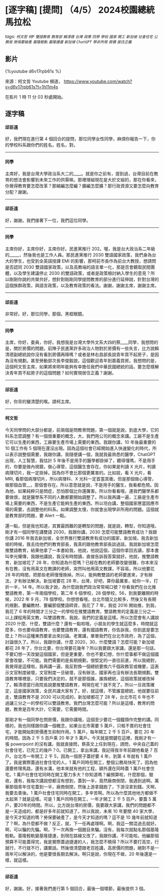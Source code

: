 # [逐字稿] [提問] （4/5） 2024校園總統馬拉松

###### tags: `柯文哲` `柯P` `雙語教育` `教育部` `賴清德` `台灣` `政策` `同學` `學校` `國家` `開工` `新加坡` `社會住宅` `公務局` `勞保要破產` `基隆輕軌` `基隆捷運` `新加坡` `ChatGPT` `學非所用` `房價` `居住正義`

## 影片
{%youtube d6v17rpb61s %}

來源：柯文哲 Youtube 頻道， https://www.youtube.com/watch?v=d6v17rpb61s?t=1h11m4s

在影片 1 時 11 分 03 秒處開始。


## 逐字稿

#### 邱臣遠

好，我們現在進行第 4 個回合的提問，那位同學女性同學，麻煩你報告一下，你的學校科系跟你們的姓名。姓名，對。

---

#### 同學

主席好，我是台灣大學政治系大二的____。就是你之前有，提到過，台灣目前在教育的想法會影響到未來工作的供需嘛。那裡理組現在是大於文組的，那在你看來，你覺得教育要怎麼改革？那縮編怎麼編？擴編怎麼擴？那行政資源又要怎麼向教育分配？謝謝。

---

#### 邱臣遠


好，謝謝。我們接著下一位，我們這位同學。

---

#### 同學

主席你好，主席你好，主席你好。民進黨推行 202。喔，我是台大政治系二年級的_____，然後我也是工作人員。那民進黨推行 2030 雙語國家政策，我們身為台大的學生，也受到全英語授課 EMI 的影響，那柯前市長作為前台大教授，想請問是否認同 2030 雙語國家政策，以及高教端的語言單一化，那是否會聽取民間團體，以及學生建議停止 2030 的雙語政策，或者是政策檢討納入學生的意見？所以剛剛你說的共榮共好，想針對剛剛同學提問教育的部分進行延伸說，針對台灣的這個族群政策，與語言政策，以及教育政策的看法。謝謝，謝謝主席，謝謝主席。

---

#### 邱臣遠

非常好。好，那位同學，那個，黑框眼鏡。

---

#### 同學

主席，你好，委員，你好。我想我是台灣大學外文系大四的蔡____同學，我想問的是，關於房價的問題，前陣子民進黨許多政治人物對於房價有一些失言，比方說賴清德副總統說你沒有看到房價再降嗎？或者是林右昌部長說青年買不起房子，是因為沒有規劃。甚至勞動部次長李俊毅說，這個歡迎青年到嘉義買房。我想問的是，這個柯文哲主席，如果將來明年能夠有幸擔任我們中華民國總統的話，要怎麼樣解決青年買不起房子的這個問題？如何實現居住正義？謝謝。

---

#### 邱臣遠

好，你背的蠻清楚的喉。請柯主席。

---

#### 柯文哲

今天同學問的大部分都是，前兩個是問教育問題，第一個就是說，到底大學，它的科系怎麼調整？有一個很重要的概念，大，我們用公司的概念來講。工廠不是生產它可以生產的東西，工廠要生產市場上需要的東西。我跟你講，10 年後最重要的 10 個工作有 5 個現在還沒出現。因為這個社會已經開始進入快速變化的時代，所以表示說整個需要，我跟你講，我隨便講一個，我就我最熟悉的醫學，ChatGPT 出現，人工智慧，我估計 5 年後不是用手的醫學都掛掉了，聽得懂嗎，不是用手的，你要是做內視鏡，做心導管，這個醫生會存在。你如果是判讀 X 光片，判讀病理切片，我一定掛掉。因為你不會比那個更厲害的。比如說，看 X 光片，看 MRI, 看那個病理切片，所以病理科、X 光科一定首當其衝。但是那個做心導管，做那個血管__，那個會存在。所以意思就是說，不是用手的醫生，我看都危險。因為他，如果純粹只是問症，恐怕那個比你還厲害。所以你看看哦，連我們醫學系都要做很，就是醫學系不同的人數都要開始調整了。所以我再講一遍，工廠是生產市場上需要的東西，不是生產它能夠生產的東西。所以坦白講，整個國家應當因應市場的需要，去調整他的科系。如果調整太慢，你就會出現學非所用的問題。這個就是教育部的問題，要 Alert 一點。

還一點，但是我也知道，其實最困難的是轉型的問題，就是說，轉型，你知道哦，剛才有一個同學在講雙語 2030，我跟你講，2030 怎麼可能雙語教育成功？我跟你講 2016 年我去新加坡，全世界推行雙語教育有成功的國家，新加坡。我去新加坡的時候，我去找他們的教育部長，我真的跟他教育部長談過話，我說新加坡怎麼推雙語教育，結果他拿了一本書給我，他說，他說這個，這個你拿回去讀，那本書叫李光耀傳，我跟他講說，我沒有時間讀，直接告訴我答案就好。他說，推雙語教育，新加坡花了 28 年，你知道為什麼嗎？已經在教的老師要改變很難，你本來沒有在教，沒有用英文在教課的老師，突然叫他用英文教課，不容易。所以他要花 28 年的時間，把那些老師慢慢換掉。所以，能夠教雙語的老師要進來，才有辦法，才有辦法解決。新加坡要花 28 年，台灣，好吧，算你最厲害，給你一半，打折一半，14 年。所以我才說，為什麼說我們政治常常喊口號？你看我們在台北推雙語教育，第一年兩個學校，第二年 6 個學校，28 個學校，56，到我要離開的時候，2022 年 9 月，78 個學校。你想想看哦，台北市錢又比較多，然後又有長期的規劃，要編教材、要編那個雙語師資，我花了 7 年，我從 2016 開始推，到我，我花了 6 年的時間才三分之一的學校在推雙語教育。雙語教育的定義是三分之一以上課程用英文教，叫雙語教育。我說，我們的定義是這樣。所以怎麼會有人講說 2020 什麼、什麼，雙語什麼？還有一點啦哦，小朋友的學生就這麼多，時間就這麼多，你也要母語教育，也要雙語教育，還有國語教育，你告訴我，你到底是要怎麼上？所以這種東西要拿出來討論。老實講，單單我們在台北市政府，為了這個，討論很久了。所以，我跟你講，什麼 2020，30，什麼雙語？怎麼可能？新加坡都花 28 年了，你台北要，你台灣要花幾年？所以我要跟大家講，還是那一句話，不要幻想一天改變這個國家，但是更重要，你也不要幻想，你什麼事都不做這個國家會改變，不可能。我們需要的是長期規劃，很堅定的一直往前進，所以我絕對，我覺得是這樣啦，我再講一遍，我反對換一個總統要換六千個政務官或機要，這表示文官制度破壞，文官制度一旦破壞，沒有辦法，國家再也沒有辦法長期規劃。雙語教育哪裡是，只要我們決定的，就不是那個誰，誰換總統，這個政策就被改掉了。賴清德當行政院長說要推雙語教育，啊現在呢？就不見了。所以一旦政策確定，這是國家政策，全民共識大家有了。好，就這樣，不管誰當總統，他就要往前走，雙語教育不是 2030 可以完成的，新加坡都花了 28 年，台北市花 6 年也不過讓三分之一的學校可以雙語教育。我們台灣怎麼可能？所以是這樣，教育的問題，教育是百年大計，它需要，它需要時間。

那剛才有一個同學在問房價，我跟你講哦，這個至少要花一個鐘頭作完整的講。同樣的，我也同樣跟你講一個概念，如果台北市需要 5 萬戶，只租不賣的社會住宅，才能開始對房價產生抑制作用。5 萬戶，每年開工 2 千 5 百戶，要花 20 年的時間。因為 2 千 5 百戶乘 20 年才 5 萬戶。今天就是關鍵在這裡，我剛才有一張 powerpoint 的沒有講，我就直接問，蔡英文上任到現在，請問，中央自己蓋的社會住宅，已完工的幾戶？0。已開工，拿出來講，我記得我半年前跟他看是 7 百戶。台北市一年開工 2 千 5，因為一個房子蓋好要 4 年，到第 4 年就有 1 萬戶了。我是實際蓋過社會住宅的人，1 萬戶同時在開工，整個公務局快死了。因為他還要修理馬路，還有水溝，他本來就有他的工程，額外還在同時蓋 1 萬戶社會住宅。1 萬戶社會住宅同時在開工壓力多大？你知道嗎？編預算啦，什麼那個，驗收，還有，我每次講說想都沒有想到，蓋到一半，竟然廠商倒閉，我遇到過啊。萬華那個青年住宅蓋到一半，廠商倒閉，然後上游拿錢跑了，下游沒拿到錢。天啊，我要去善後。1 萬戶社會住宅同時在開工，多辛苦啊。所以為什麼其他地方都做不太起來？就是這樣。可是 1 萬戶同時在開工，一年才開工 2 千 5 百戶，要蓋 5 萬戶，要20年的時間。所以，比方說台灣的房價，我要跟大家講，我們的問題都不是一天造成的，都是好多年前就知道了。所以我說，未來 10 年要關 40 家大學，是今天才知道的嗎？勞保要破產了，是今天才知道的嗎？這不是 10 幾年前就知道了？啊，為什麼都不做？反正，就，下一任再處理啊。啊，我這一關混過去就好。啊，可以騙的先騙。啊，下一次再換一個題目來騙。沒有，我每次就點名那個基隆輕軌。基隆輕軌變基隆捷運，到現在路線又改了，我跟你講，不可能啦。他編那個預算不可能蓋得完，我是實際蓋過捷運的人，我怎麼不曉得？所以不要打高空，行就行，不行就不行，講實話。然後很清楚跟老百姓講，高房價的問題，絕對不是一兩年可以解決的，他是要很長期去解決。啊只是說，你現在不做，20 年後還是一樣，就這樣。

---

#### 邱臣遠

好，謝謝。好，接著我們進行第 5 個回合，最後一個環節，最後提供 3 個。